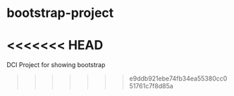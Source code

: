 # bootstrap-project
<<<<<<< HEAD
=======
DCI Project for showing bootstrap 
>>>>>>> e9ddb921ebe74fb34ea55380cc051761c7f8d85a

